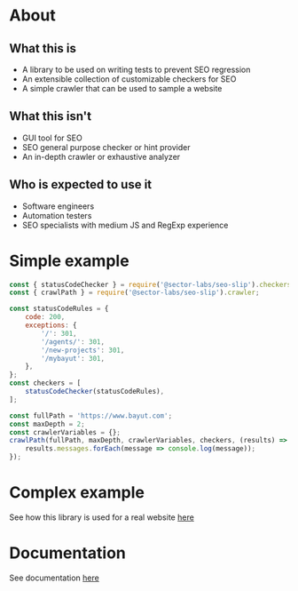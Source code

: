 # About

## What this is

-   A library to be used on writing tests to prevent SEO regression
-   An extensible collection of customizable checkers for SEO
-   A simple crawler that can be used to sample a website

## What this isn't

-   GUI tool for SEO
-   SEO general purpose checker or hint provider
-   An in-depth crawler or exhaustive analyzer

## Who is expected to use it

-   Software engineers
-   Automation testers
-   SEO specialists with medium JS and RegExp experience

# Simple example

```javascript
const { statusCodeChecker } = require('@sector-labs/seo-slip').checkers;
const { crawlPath } = require('@sector-labs/seo-slip').crawler;

const statusCodeRules = {
    code: 200,
    exceptions: {
        '/': 301,
        '/agents/': 301,
        '/new-projects': 301,
        '/mybayut': 301,
    },
};
const checkers = [
    statusCodeChecker(statusCodeRules),
];

const fullPath = 'https://www.bayut.com';
const maxDepth = 2;
const crawlerVariables = {};
crawlPath(fullPath, maxDepth, crawlerVariables, checkers, (results) => {
    results.messages.forEach(message => console.log(message));
});
```

# Complex example

See how this library is used for a real website [here](https://github.com/SectorLabs/bayut-seo-slip)

# Documentation

See documentation [here](DOCUMENTATION.md)

